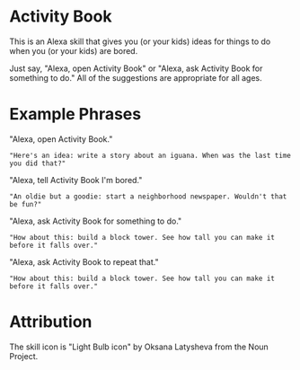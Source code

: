 Activity Book
=============
This is an Alexa skill that gives you (or your kids) ideas for things to do when you (or your kids) are bored.

Just say, "Alexa, open Activity Book" or "Alexa, ask Activity Book for something to do."  All of the suggestions are appropriate for all ages.

Example Phrases
===============

"Alexa, open Activity Book."

    "Here's an idea: write a story about an iguana. When was the last time you did that?"

"Alexa, tell Activity Book I'm bored."

    "An oldie but a goodie: start a neighborhood newspaper. Wouldn't that be fun?"

"Alexa, ask Activity Book for something to do."

    "How about this: build a block tower. See how tall you can make it before it falls over."

"Alexa, ask Activity Book to repeat that."

    "How about this: build a block tower. See how tall you can make it before it falls over."

Attribution
===========
The skill icon is "Light Bulb icon" by Oksana Latysheva from the Noun Project.